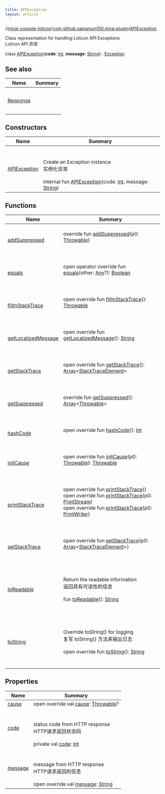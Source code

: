 ```yaml
---
title: APIException
layout: article
---
```

//[mirai-console-lolicon](../../index.md)/[com.github.samarium150.mirai.plugin](../index.md)/[APIException](index.md)






Class representation for handling Lolicon API Exceptions <br> Lolicon API 异常

class [APIException](index.md)(**code**: [Int](https://kotlinlang.org/api/latest//stdlib/kotlin/-int/index.html), **message**: [String](https://kotlinlang.org/api/latest//stdlib/kotlin/-string/index.html)) : [Exception](https://docs.oracle.com/javase/8/docs/api/java/lang/Exception.html)   


## See also  



| Name                              | Summary          |
| --------------------------------- | ---------------- |
| [Response](../-response/index.md) | <br><br><br><br> |



## Constructors  

| Name                                | Summary                                                                                                                                                                                                                                                                                    |
| ----------------------------------- | ------------------------------------------------------------------------------------------------------------------------------------------------------------------------------------------------------------------------------------------------------------------------------------------ |
| [APIException](-a-p-i-exception.md) | <br><br>Create an Exception instance <br> 实例化异常<br><br>internal fun [APIException](-a-p-i-exception.md)(code: [Int](https://kotlinlang.org/api/latest//stdlib/kotlin/-int/index.html), message: [String](https://kotlinlang.org/api/latest//stdlib/kotlin/-string/index.html))   <br> |


## Functions  

| Name                                                                                                          | Summary                                                                                                                                                                                                                                                                                                                                                                                                                                                                                                                                                                             |
| ------------------------------------------------------------------------------------------------------------- | ----------------------------------------------------------------------------------------------------------------------------------------------------------------------------------------------------------------------------------------------------------------------------------------------------------------------------------------------------------------------------------------------------------------------------------------------------------------------------------------------------------------------------------------------------------------------------------- |
| [addSuppressed](https://kotlinlang.org/api/latest//stdlib/kotlin/-throwable/add-suppressed.html)              | <br>override fun [addSuppressed](https://kotlinlang.org/api/latest//stdlib/kotlin/-throwable/add-suppressed.html)(p0: [Throwable](https://kotlinlang.org/api/latest//stdlib/kotlin/-throwable/index.html))  <br><br><br>                                                                                                                                                                                                                                                                                                                                                            |
| [equals](https://kotlinlang.org/api/latest//stdlib/kotlin/-any/equals.html)                                   | <br>open operator override fun [equals](https://kotlinlang.org/api/latest//stdlib/kotlin/-any/equals.html)(other: [Any](https://kotlinlang.org/api/latest//stdlib/kotlin/-any/index.html)?): [Boolean](https://kotlinlang.org/api/latest//stdlib/kotlin/-boolean/index.html)  <br><br><br>                                                                                                                                                                                                                                                                                          |
| [fillInStackTrace](https://kotlinlang.org/api/latest//stdlib/kotlin/-throwable/fill-in-stack-trace.html)      | <br>open override fun [fillInStackTrace](https://kotlinlang.org/api/latest//stdlib/kotlin/-throwable/fill-in-stack-trace.html)(): [Throwable](https://kotlinlang.org/api/latest//stdlib/kotlin/-throwable/index.html)  <br><br><br>                                                                                                                                                                                                                                                                                                                                                 |
| [getLocalizedMessage](https://kotlinlang.org/api/latest//stdlib/kotlin/-throwable/get-localized-message.html) | <br>open override fun [getLocalizedMessage](https://kotlinlang.org/api/latest//stdlib/kotlin/-throwable/get-localized-message.html)(): [String](https://kotlinlang.org/api/latest//stdlib/kotlin/-string/index.html)  <br><br><br>                                                                                                                                                                                                                                                                                                                                                  |
| [getStackTrace](https://kotlinlang.org/api/latest//stdlib/kotlin/-throwable/get-stack-trace.html)             | <br>open override fun [getStackTrace](https://kotlinlang.org/api/latest//stdlib/kotlin/-throwable/get-stack-trace.html)(): [Array](https://kotlinlang.org/api/latest//stdlib/kotlin/-array/index.html)<[StackTraceElement](https://docs.oracle.com/javase/8/docs/api/java/lang/StackTraceElement.html)>  <br><br><br>                                                                                                                                                                                                                                                               |
| [getSuppressed](https://kotlinlang.org/api/latest//stdlib/kotlin/-throwable/get-suppressed.html)              | <br>override fun [getSuppressed](https://kotlinlang.org/api/latest//stdlib/kotlin/-throwable/get-suppressed.html)(): [Array](https://kotlinlang.org/api/latest//stdlib/kotlin/-array/index.html)<[Throwable](https://kotlinlang.org/api/latest//stdlib/kotlin/-throwable/index.html)>  <br><br><br>                                                                                                                                                                                                                                                                                 |
| [hashCode](https://kotlinlang.org/api/latest//stdlib/kotlin/-any/hash-code.html)                              | <br>open override fun [hashCode](https://kotlinlang.org/api/latest//stdlib/kotlin/-any/hash-code.html)(): [Int](https://kotlinlang.org/api/latest//stdlib/kotlin/-int/index.html)  <br><br><br>                                                                                                                                                                                                                                                                                                                                                                                     |
| [initCause](https://kotlinlang.org/api/latest//stdlib/kotlin/-throwable/init-cause.html)                      | <br>open override fun [initCause](https://kotlinlang.org/api/latest//stdlib/kotlin/-throwable/init-cause.html)(p0: [Throwable](https://kotlinlang.org/api/latest//stdlib/kotlin/-throwable/index.html)): [Throwable](https://kotlinlang.org/api/latest//stdlib/kotlin/-throwable/index.html)  <br><br><br>                                                                                                                                                                                                                                                                          |
| [printStackTrace](https://kotlinlang.org/api/latest//stdlib/kotlin/-throwable/print-stack-trace.html)         | <br>open override fun [printStackTrace](https://kotlinlang.org/api/latest//stdlib/kotlin/-throwable/print-stack-trace.html)()  <br>open override fun [printStackTrace](https://kotlinlang.org/api/latest//stdlib/kotlin/-throwable/print-stack-trace.html)(p0: [PrintStream](https://docs.oracle.com/javase/8/docs/api/java/io/PrintStream.html))  <br>open override fun [printStackTrace](https://kotlinlang.org/api/latest//stdlib/kotlin/-throwable/print-stack-trace.html)(p0: [PrintWriter](https://docs.oracle.com/javase/8/docs/api/java/io/PrintWriter.html))  <br><br><br> |
| [setStackTrace](https://kotlinlang.org/api/latest//stdlib/kotlin/-throwable/set-stack-trace.html)             | <br>open override fun [setStackTrace](https://kotlinlang.org/api/latest//stdlib/kotlin/-throwable/set-stack-trace.html)(p0: [Array](https://kotlinlang.org/api/latest//stdlib/kotlin/-array/index.html)<[StackTraceElement](https://docs.oracle.com/javase/8/docs/api/java/lang/StackTraceElement.html)>)  <br><br><br>                                                                                                                                                                                                                                                             |
| [toReadable](to-readable.md)                                                                                  | <br><br>Return the readable information <br> 返回具有可读性的信息<br>  <br>fun [toReadable](to-readable.md)(): [String](https://kotlinlang.org/api/latest//stdlib/kotlin/-string/index.html)  <br><br><br>                                                                                                                                                                                                                                                                                                                                                                          |
| [toString](to-string.md)                                                                                      | <br><br>Override toString() for logging <br> 复写 toString() 方法来输出日志<br>  <br>open override fun [toString](to-string.md)(): [String](https://kotlinlang.org/api/latest//stdlib/kotlin/-string/index.html)  <br><br><br>                                                                                                                                                                                                                                                                                                                                                      |


## Properties  

| Name                                                                                                  | Summary                                                                                                                                                                                                                                                                         |
| ----------------------------------------------------------------------------------------------------- | ------------------------------------------------------------------------------------------------------------------------------------------------------------------------------------------------------------------------------------------------------------------------------- |
| [cause](index.md#com.github.samarium150.mirai.plugin/APIException/cause/#/PointingToDeclaration/)     | open override val [cause](index.md#com.github.samarium150.mirai.plugin/APIException/cause/#/PointingToDeclaration/): [Throwable](https://kotlinlang.org/api/latest//stdlib/kotlin/-throwable/index.html)?   <br>                                                                |
| [code](index.md#com.github.samarium150.mirai.plugin/APIException/code/#/PointingToDeclaration/)       | <br><br>status code from HTTP response <br> HTTP请求返回状态码<br><br>private val [code](index.md#com.github.samarium150.mirai.plugin/APIException/code/#/PointingToDeclaration/): [Int](https://kotlinlang.org/api/latest//stdlib/kotlin/-int/index.html)   <br>               |
| [message](index.md#com.github.samarium150.mirai.plugin/APIException/message/#/PointingToDeclaration/) | <br><br>message from HTTP response <br> HTTP请求返回的信息<br><br>open override val [message](index.md#com.github.samarium150.mirai.plugin/APIException/message/#/PointingToDeclaration/): [String](https://kotlinlang.org/api/latest//stdlib/kotlin/-string/index.html)   <br> |

